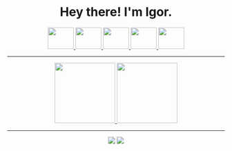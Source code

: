 <h1 align="center" > Hey there! I'm Igor. </h1>

<div align="center" >
  <a href="https://github.com/CapitaoDAreia">
  <img height="50" width="60" src="https://cdn.jsdelivr.net/gh/devicons/devicon/icons/javascript/javascript-original.svg" />
  <img height="50" width="60" src="https://cdn.jsdelivr.net/gh/devicons/devicon/icons/html5/html5-plain-wordmark.svg" />
  <img height="50" width="60" src="https://cdn.jsdelivr.net/gh/devicons/devicon/icons/css3/css3-plain-wordmark.svg" />
  <img height="50" width="60" src="https://cdn.jsdelivr.net/gh/devicons/devicon/icons/typescript/typescript-plain.svg" />
  <img height="50" width="60" src="https://cdn.jsdelivr.net/gh/devicons/devicon/icons/go/go-original-wordmark.svg" />
  </a>
</div>

<hr/>

<div align="center" >
  <a href="https://github.com/CapitaoDAreia">
  <img height="140em" src="https://github-readme-stats-git-masterrstaa-rickstaa.vercel.app/api/top-langs/?username=CapitaoDAreia&theme=dark&layout=compact" > 
  <img height="140em" src="https://github-readme-stats-git-masterrstaa-rickstaa.vercel.app/api?username=CapitaoDAreia&theme=dark&show_icons=true">
  </a>
</div>

<hr/>

<div align="center" >
  <a href="https://www.linkedin.com/in/igordanieldasilvad7/" target="_blank"><img src="https://img.shields.io/badge/LinkedIn-0077B5?style=for-the-badge&logo=linkedin&logoColor=white"></a>
  <a href="mailto:danieligord7@hotmail.com"><img src="https://img.shields.io/badge/Microsoft_Outlook-0078D4?style=for-the-badge&logo=microsoft-outlook&logoColor=white"></a>
</div>
